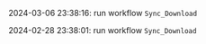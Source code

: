 2024-03-06 23:38:16: run workflow `Sync_Download` 

2024-02-28 23:38:01: run workflow `Sync_Download` 


